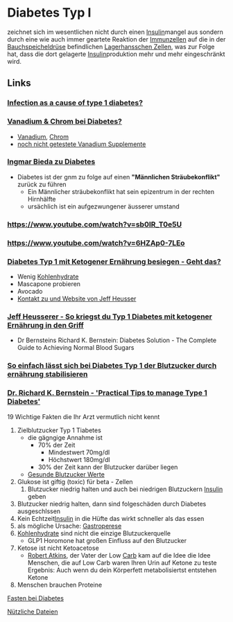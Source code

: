 # Diabetes Typ I
zeichnet sich im wesentlichen nicht durch einen [Insulin](../../Stoffe/Nahrungs_Inhaltsstoffe/Hormone/Insulin.md)mangel aus sondern durch eine wie auch immer geartete Reaktion der [Immunzellen](../../Glossar/Immunzelle.md) auf die in der [Bauchspeicheldrüse](../Verdauungssystem/Bauchspeicheldrüse/Bauchspeicheldrüse.md) befindlichen [Lagerhansschen Zellen](../Verdauungssystem/Bauchspeicheldrüse/Lagerhanssche%20Zellen.md), was zur Folge hat, dass die dort gelagerte [Insulin](../../Stoffe/Nahrungs_Inhaltsstoffe/Hormone/Insulin.md)produktion mehr und mehr eingeschränkt wird.


## Links
### [Infection as a cause of type 1 diabetes?](https://pubmed.ncbi.nlm.nih.gov/22504578/)

### [Vanadium & Chrom bei Diabetes?](https://www.youtube.com/watch?v=UbDgoH-iyv8)
- [Vanadium](../../../../Stoffe/Datenbank_Elemente_Des_Periodensystems/Vanadium.md), [Chrom](../../../../Stoffe/Datenbank_Elemente_Des_Periodensystems/Chrom.md)
- [noch nicht getestete Vanadium Supplemente](https://de.luckyvitamin.com/p-629848-olympian-labs-vanadyl-sulfate-20-250-capsules)

### [Ingmar Bieda zu Diabetes](https://youtu.be/C_rQWYzAaRk)
- Diabetes ist der gnm zu folge auf einen **"Männlichen Sträubekonflikt"** zurück zu führen
	- Ein Männlicher sträubekonflikt hat sein epizentrum in der rechten Hirnhälfte
	- ursächlich ist ein aufgezwungener äusserer umstand

### https://www.youtube.com/watch?v=sb0IR_T0e5U

### https://www.youtube.com/watch?v=6HZAp0-7LEo


### [Diabetes Typ 1 mit Ketogener Ernährung besiegen - Geht das?](https://www.youtube.com/watch?v=-vrfcTzKjw4)   
- Wenig [Kohlenhydrate](../../../../Stoffe/Nahrungs_Inhaltsstoffe/Kohlenhydrate.md)
- Mascapone probieren
- Avocado
- [Kontakt zu und Website von Jeff Heusser](https://living-keto.at/)

### [Jeff Heusserer - So kriegst du Typ 1 Diabetes mit ketogener Ernährung in den Griff](https://www.youtube.com/watch?v=-ZJylbb_l08) 
- Dr Bernsteins Richard K. Bernstein: Diabetes Solution - The Complete Guide to Achieving Normal Blood Sugars

### [So einfach lässt sich bei Diabetes Typ 1 der Blutzucker durch ernährung stabilisieren](https://www.youtube.com/watch?v=7uPryAnbUQI)

### [Dr. Richard K. Bernstein - 'Practical Tips to manage Type 1 Diabetes'](https://www.youtube.com/watch?v=mkj4UQZGC3I)
19 Wichtige Fakten die Ihr Arzt vermutlich nicht kennt
1. Zielblutzucker Typ 1 Tiabetes
	- die gägngige Annahme ist 
		- 70% der Zeit
			- Mindestwert 70mg/dl
			- Höchstwert 180mg/dl 
		- 30% der Zeit kann der Blutzucker darüber liegen
	- [Gesunde Blutzucker Werte](../../../../Glossar/Blutzucker.md#Durchschnittswerte%20Bei%20Gesunden)
2. Glukose ist giftig (toxic) für beta - Zellen
	1. Blutzucker niedrig halten und auch bei niedrigen Blutzuckern [Insulin](../../../../Stoffe/Nahrungs_Inhaltsstoffe/Hormone/Insulin.md) geben
3. Blutzucker niedrig halten, dann sind folgeschäden durch Diabetes ausgeschlssen
4. Kein Echtzeit[Insulin](../../../../Stoffe/Nahrungs_Inhaltsstoffe/Hormone/Insulin.md) in die Hüfte das wirkt schneller als das essen
5. als mögliche Ursache: [Gastroperese](../../Gastroperese.md)
6. [Kohlenhydrate](../../../../Stoffe/Nahrungs_Inhaltsstoffe/Kohlenhydrate.md) sind nicht die einzige Blutzuckerquelle
	- GLP1 Horomone hat großen Einfluss auf den Blutzucker
7. Ketose ist nicht Ketoacetose
	- [Robert Atkins](../../../../Wichtige_Persönlichkeiten/Robert%20Atkins.md), der Vater der Low [Carb](../../../../Stoffe/Nahrungs_Inhaltsstoffe/Kohlenhydrate.md) kam auf die Idee die Idee Menschen, die auf Low Carb waren Ihren Urin auf Ketone zu teste
	Ergebnis: Auch wenn du dein Körperfett metabolisiertst entstehen Ketone
8. Menschen brauchen Proteine

[Fasten bei Diabetes](../../../../Glossar/Fasten.md#Fasten%20bei%20Diabetes)

[Nützliche Dateien](../../../../Tipps_für_den_Alltag/Nützliche%20Dateien.md#Blutzucker%20Datenbank)
